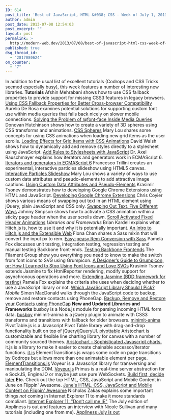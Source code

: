 ```yaml
---
ID: 614
post_title: 'Best of JavaScript, HTML &#038; CSS – Week of July 1, 2013'
author: admin
post_date: 2013-07-08 12:54:03
post_excerpt: ""
layout: post
permalink: >
  http://modern-web.dev/2013/07/08/best-of-javascript-html-css-week-of-july-1-2013/
published: true
dsq_thread_id:
  - "2817080624"
om_counter:
  - "7"
---
```

In addition to the usual list of excellent tutorials (Codrops and CSS Tricks seemed especially busy), this week features a number of interesting new libraries. **Tutorials** Afshin Mehrabani shows how to use CSS fallback properties to provide support for missing CSS3 features in legacy browsers. [Using CSS Fallback Properties for Better Cross-browser Compatibility][1] Aurelio De Rosa examines potential solutions for supporting custom font use within media queries that falls back nicely on slower mobile connections. [Solving the Problem of @font-face Inside Media Queries][2] Donovan Hutchinson shows how to create a variety of 3D spheres using CSS transforms and animations. [CSS Spheres][3] Mary Lou shares some concepts for using CSS animations when loading new grid items as the user scrolls. [Loading Effects for Grid Items with CSS Animations][4] David Walsh shows how to dynamically add and remove styles directly to a stylesheet using JavaScript. [Add Rules to Stylesheets with JavaScript][5] Dr. Axel Rauschmayer explains how iterators and generators work in ECMAScript 6. [Iterators and generators in ECMAScript 6][6] Francesco Trillini creates an experimental, interactive particles slideshow using HTML5 canvas. [Interactive Particles Slideshow][7] Mary Lou shows a variety of ways to use custom data attributes and pseudo-elements to add attractive image captions. [Using Custom Data Attributes and Pseudo-Elements][8] Krasimir Tsonev demonstrates how to developing Google Chrome Extensions using HTML and JavaScript. [Developing Google Chrome Extensions][9] Chris Coyier shows various means of swapping out text in an HTML element using jQuery, plain JavaScript and CSS only. [Swapping Out Text, Five Different Ways][10] Johnny Simpson shows how to activate a CSS animation within a sticky page header when the user scrolls down. [Scroll Activated Fixed Header Animations][11] *Libraries and Frameworks* Brian Kardell explains what Hitch.js is, how to use it and why it is potentially important. [An Intro to Hitch.js and the Extensible Web][12] Fiona Chan shares a Sass mixin that will convert the input px to rem. [Easy-peasy Rem Conversion with Sass][13] Pamela Fox discusses unit testing, integration testing, regression testing and manual testing Backbone front-ends. [Testing Backbone Frontends][14] The Filament Group show you everything you need to know to make the switch from font icons to SVG using Grumpicon. [A Designer’s Guide to Grumpicon, or: How I Learned to Stop Using Font Icons and Love SVGs][15] Krasimir Tsonev extends Jasmine to fix HtmlReporter rendering, modify support for asynchronous operations and more. [Extending Jasmine (BDD framework for testing)][16] Pamela Fox explains the criteria she uses when deciding whether to use a JavaScript library or not. [Which JavaScript Library Should I Pick?][17] *Mobile* Simon MacDonald walks through the JavaScript code to backup, remove and restore contacts using PhoneGap. [Backup, Remove and Restore your Contacts using PhoneGap][18] **New and Updated Libraries and Frameworks** busboy is a Node.js module for parsing incoming HTML form data. [busboy][19] minimit-anima is a jQuery plugin to animate with CSS3 transforms and transitions with fallback for older browsers. [minimit-anima][20] PivotTable.js is a Javascript Pivot Table library with drag-and-drop functionality built on top of jQuery/jQueryUI. [pivottable][21] Aristochart is customizable and flexible line charting library for canvas with a number of community sourced themes. [Aristochart - Sophisticated Javascript charts.][22] it.js is a library to make it easier to create chainable accessor/iterator functions. [it.js][23] ElementTransitions.js wraps some code on page transitions by Codrops but allows more than one animatable element per page. [ElementTransitions.js][24] Voyeur is a Javascript library for transversing and manipulating the DOM. [Voyeur.js][25] Primus is a real-time server abstraction for e SockJS, Engine.IO or maybe just use pure WebSockets. [Build first, decide later][26] **Etc.** Check out the top HTML, CSS, JavaScript and Mobile Content in June on Flippin' Awesome. [June's HTML, CSS, JavaScript and Mobile Content on Flippin' Awesome][27] Nicholas Zakas explains some important things *not* coming in Internet Explorer 11 to make it more standards compliant. [Internet Explorer 11: "Don’t call me IE"][28] The July edition of Appliness is out and features an interview with Nicole Sullivan and many tutorials (including one from me). [Appliness July is out][29]

 [1]: http://flippinawesome.org/2013/07/08/using-css-fallback-properties-for-better-cross-browser-compatibility/
 [2]: http://flippinawesome.org/2013/07/08/solving-the-problem-of-font-face-inside-media-queries/
 [3]: http://flippinawesome.org/2013/07/08/css-spheres-2/
 [4]: http://bit.ly/126qQZJ
 [5]: http://bit.ly/17UqB8l
 [6]: http://bit.ly/15gSKCS
 [7]: http://bit.ly/1aDOIbA
 [8]: http://bit.ly/15oL7KK
 [9]: http://bit.ly/12kqBWj
 [10]: http://bit.ly/15oM1a5
 [11]: http://www.inserthtml.com/2013/07/scroll-header-animations/
 [12]: http://bit.ly/12Qkopo
 [13]: http://bit.ly/18wP3vT
 [14]: http://bit.ly/12elIhn
 [15]: http://bit.ly/1d6k9s1
 [16]: http://bit.ly/12kqSsi
 [17]: http://blog.pamelafox.org/2013/07/which-javascript-library-should-i-pick.html
 [18]: http://bit.ly/12ekJ0y
 [19]: http://bit.ly/1cYDAD4
 [20]: http://bit.ly/18wPiqJ
 [21]: http://bit.ly/14RYTD1
 [22]: http://bit.ly/15gSUdo
 [23]: https://github.com/dtinth/it.js
 [24]: http://dan-silver.github.io/ElementTransitions.js/
 [25]: http://dunxrion.github.io/voyeur.js/
 [26]: https://medium.com/the-build/22af5c94a922
 [27]: http://bit.ly/126Aprk
 [28]: http://www.nczonline.net/blog/2013/07/02/internet-explorer-11-dont-call-me-ie/
 [29]: http://bit.ly/12ekFOq